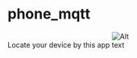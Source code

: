 # phone_mqtt
Locate your device by this app
<img
  src="https://github.com/KrzysztofSwierkowski/phone_mqtt/blob/master/assets/background.png"
  alt="Alt text"
  title="Optional title"
  style="display: inline-block; margin: 0 auto; max-width: 50px; max-height:100px ">

